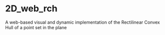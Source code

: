 # 2D_web_rch
A web-based visual and dynamic implementation of the Rectilinear Convex Hull of a point set in the plane
